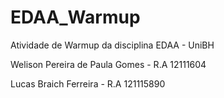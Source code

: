 # EDAA_Warmup
Atividade de Warmup da disciplina EDAA - UniBH

Welison Pereira de Paula Gomes  - R.A 12111604

Lucas Braich Ferreira - R.A 121115890
